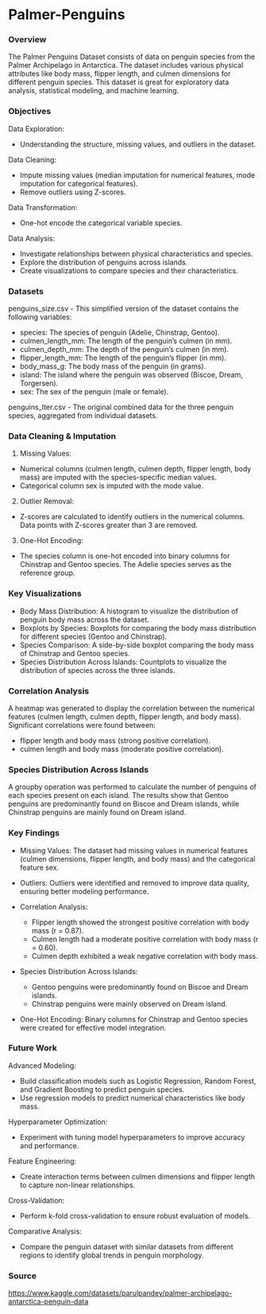 # Palmer-Penguins

### Overview

The Palmer Penguins Dataset consists of data on penguin species from the Palmer Archipelago in Antarctica. The dataset includes various physical attributes like body mass, flipper length, and culmen dimensions for different penguin species. This dataset is great for exploratory data analysis, statistical modeling, and machine learning.

### Objectives

Data Exploration: 
- Understanding the structure, missing values, and outliers in the dataset.

Data Cleaning:
- Impute missing values (median imputation for numerical features, mode imputation for categorical features).
- Remove outliers using Z-scores.

Data Transformation:
- One-hot encode the categorical variable species.

Data Analysis:
- Investigate relationships between physical characteristics and species.
- Explore the distribution of penguins across islands.
- Create visualizations to compare species and their characteristics.

### Datasets

penguins_size.csv - This simplified version of the dataset contains the following variables:
- species: The species of penguin (Adelie, Chinstrap, Gentoo).
- culmen_length_mm: The length of the penguin’s culmen (in mm).
- culmen_depth_mm: The depth of the penguin’s culmen (in mm).
- flipper_length_mm: The length of the penguin’s flipper (in mm).
- body_mass_g: The body mass of the penguin (in grams).
- island: The island where the penguin was observed (Biscoe, Dream, Torgersen).
- sex: The sex of the penguin (male or female).

penguins_lter.csv - The original combined data for the three penguin species, aggregated from individual datasets.

### Data Cleaning & Imputation

1. Missing Values:
- Numerical columns (culmen length, culmen depth, flipper length, body mass) are imputed with the species-specific median values.
- Categorical column sex is imputed with the mode value.

2. Outlier Removal:
- Z-scores are calculated to identify outliers in the numerical columns. Data points with Z-scores greater than 3 are removed.

3. One-Hot Encoding:
- The species column is one-hot encoded into binary columns for Chinstrap and Gentoo species. The Adelie species serves as the reference group.
  
### Key Visualizations

- Body Mass Distribution: A histogram to visualize the distribution of penguin body mass across the dataset.
- Boxplots by Species: Boxplots for comparing the body mass distribution for different species (Gentoo and Chinstrap).
- Species Comparison: A side-by-side boxplot comparing the body mass of Chinstrap and Gentoo species.
- Species Distribution Across Islands: Countplots to visualize the distribution of species across the three islands.

### Correlation Analysis

A heatmap was generated to display the correlation between the numerical features (culmen length, culmen depth, flipper length, and body mass). Significant correlations were found between:

- flipper length and body mass (strong positive correlation).
- culmen length and body mass (moderate positive correlation).

### Species Distribution Across Islands

A groupby operation was performed to calculate the number of penguins of each species present on each island. The results show that Gentoo penguins are predominantly found on Biscoe and Dream islands, while Chinstrap penguins are mainly found on Dream island.

### Key Findings

- Missing Values: The dataset had missing values in numerical features (culmen dimensions, flipper length, and body mass) and the categorical feature sex.

- Outliers: Outliers were identified and removed to improve data quality, ensuring better modeling performance.

- Correlation Analysis:
  - Flipper length showed the strongest positive correlation with body mass (r = 0.87).
  - Culmen length had a moderate positive correlation with body mass (r = 0.60).
  - Culmen depth exhibited a weak negative correlation with body mass.

- Species Distribution Across Islands:
  - Gentoo penguins were predominantly found on Biscoe and Dream islands.
  - Chinstrap penguins were mainly observed on Dream island.

- One-Hot Encoding: Binary columns for Chinstrap and Gentoo species were created for effective model integration.

### Future Work

Advanced Modeling:
- Build classification models such as Logistic Regression, Random Forest, and Gradient Boosting to predict penguin species.
- Use regression models to predict numerical characteristics like body mass.

Hyperparameter Optimization:
- Experiment with tuning model hyperparameters to improve accuracy and performance.

Feature Engineering:
- Create interaction terms between culmen dimensions and flipper length to capture non-linear relationships.

Cross-Validation:
- Perform k-fold cross-validation to ensure robust evaluation of models.

Comparative Analysis:
- Compare the penguin dataset with similar datasets from different regions to identify global trends in penguin morphology.

### Source

https://www.kaggle.com/datasets/parulpandey/palmer-archipelago-antarctica-penguin-data
